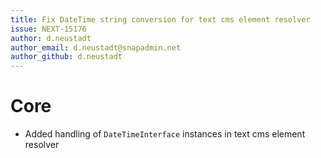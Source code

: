 ```yaml
---
title: Fix DateTime string conversion for text cms element resolver
issue: NEXT-15176
author: d.neustadt
author_email: d.neustadt@snapadmin.net 
author_github: d.neustadt
---
```

# Core
* Added handling of `DateTimeInterface` instances in text cms element resolver
